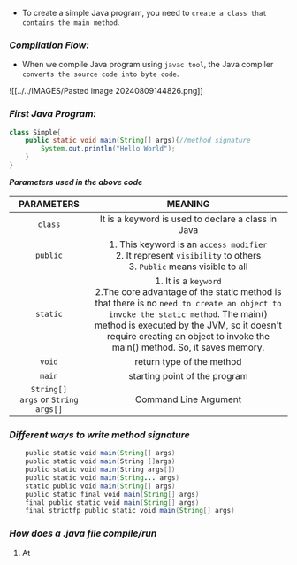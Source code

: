 - To create a simple Java program, you need to `create a class that contains the main method`.

### ***Compilation Flow:*** ###

- When we compile Java program using `javac tool`, the Java compiler `converts the source code into byte code`.

![[../../IMAGES/Pasted image 20240809144826.png]]
### ***First Java Program:*** ###

```java
class Simple{
	public static void main(String[] args){//method signature
		System.out.println("Hello World");
	}
}
```

***Parameters used in the above code***

|           **PARAMETERS**           |                                                                                                                                    **MEANING**                                                                                                                                     |
| :--------------------------------: | :--------------------------------------------------------------------------------------------------------------------------------------------------------------------------------------------------------------------------------------------------------------------------------: |
|              `class`               |                                                                                                                 It is a keyword is used to declare a class in Java                                                                                                                 |
|              `public`              |                                                                               1. This keyword is an `access modifier`<br>2. It represent `visibility` to others<br>3. `Public` means visible to all                                                                                |
|              `static`              | 1. It is a `keyword`<br>2.The core advantage of the static method is that there is no `need to create an object to invoke the static method`. The main() method is executed by the JVM, so it doesn't require creating an object to invoke the main() method. So, it saves memory. |
|               `void`               |                                                                                                                             return type of the method                                                                                                                              |
|               `main`               |                                                                                                                           starting point of the program                                                                                                                            |
| `String[] args` or `String args[]` |                                                                                                                               Command Line Argument                                                                                                                                |
### ***Different ways to write method signature*** ###

```java
	public static void main(String[] args)  
	public static void main(String []args)  
	public static void main(String args[])  
	public static void main(String... args)  
	static public void main(String[] args)  
	public static final void main(String[] args)  
	final public static void main(String[] args)  
	final strictfp public static void main(String[] args)
```

### ***How does a .java file compile/run*** ###

1. At   
